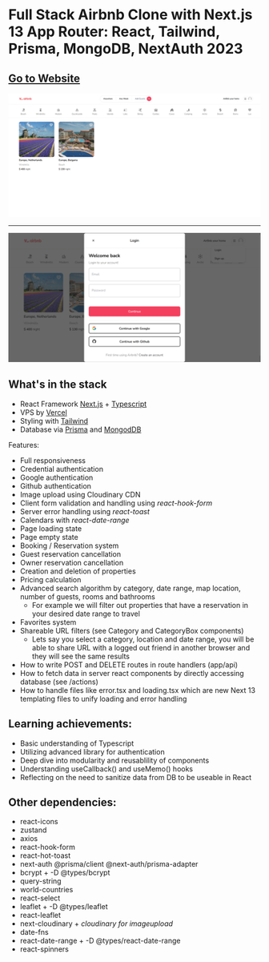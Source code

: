 # Full Stack Airbnb Clone with Next.js 13 App Router: React, Tailwind, Prisma, MongoDB, NextAuth 2023

## [Go to Website](https://vgv-rental.vercel.app/)
[![alt text](https://github.com/VasilGVasilev/airbnb/blob/main/NBs/airbnb-welcome-image.png)](https://vgv-rental.vercel.app/)

---

![alt text](https://github.com/VasilGVasilev/airbnb/blob/main/NBs/login-form.png)

## What's in the stack

- React Framework [Next.js](https://nextjs.org/) + [Typescript](https://www.typescriptlang.org/)
- VPS by [Vercel](https://vercel.com/)
- Styling with [Tailwind](https://tailwindcss.com/)
- Database via [Prisma](https://www.prisma.io/) and [MongodDB](https://www.mongodb.com/)

Features:

- Full responsiveness
- Credential authentication
- Google authentication
- Github authentication
- Image upload using Cloudinary CDN
- Client form validation and handling using *react-hook-form*
- Server error handling using *react-toast*
- Calendars with *react-date-range*
- Page loading state
- Page empty state
- Booking / Reservation system
- Guest reservation cancellation
- Owner reservation cancellation
- Creation and deletion of properties
- Pricing calculation
- Advanced search algorithm by category, date range, map location, number of guests, rooms and bathrooms
    - For example we will filter out properties that have a reservation in your desired date range to travel
- Favorites system
- Shareable URL filters (see Category and CategoryBox components)
    - Lets say you select a category, location and date range, you will be able to share URL with a logged out friend in another browser and they will see the same results
- How to write POST and DELETE routes in route handlers (app/api)
- How to fetch data in server react components by directly accessing database (see /actions)
- How to handle files like error.tsx and loading.tsx which are new Next 13 templating files to unify loading and error handling

## Learning achievements:
- Basic understanding of Typescript
- Utilizing advanced library for authentication
- Deep dive into modularity and reusablility of components
- Understanding useCallback() and useMemo() hooks
- Reflecting on the need to sanitize data from DB to be useable in React

## Other dependencies:

- react-icons
- zustand
- axios
- react-hook-form
- react-hot-toast
- next-auth @prisma/client @next-auth/prisma-adapter
- bcrypt + -D @types/bcrypt
- query-string
- world-countries
- react-select
- leaflet + -D @types/leaflet
- react-leaflet
- next-cloudinary + *cloudinary for imageupload*
- date-fns
- react-date-range + -D @types/react-date-range
- react-spinners

